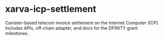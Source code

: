 # xarva-icp-settlement
Canister-based telecom invoice settlement on the Internet Computer (ICP). Includes APIs, off-chain adapter, and docs for the DFINITY grant milestones.
